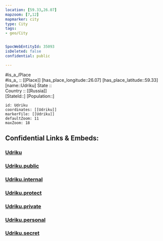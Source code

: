 ```yaml
---
location: [59.33,26.07] 
mapzoom: [7,12] 
mapmarker: city 
type: City
tags:
- geo/City


SpocWebEntityId: 35093
isDeleted: false
confidential: public

---
```

#is_a_/Place  
#is_a_ :: [[Place]] 
[has_place_longitude::26.07] 
[has_place_latitude::59.33] 
[name::Udriku] 
State ::  
Country :: [[Russia]]  
[StateId::] 
[Population::] 



```leaflet
id: Udriku
coordinates: [[Udriku]] 
markerFile: [[Udriku]] 
defaultZoom: 11 
maxZoom: 18
```


## Confidential Links & Embeds: 

### [Udriku](/_Standards/Earth/Continent/Europe/Europe~North/Estonia/Counties~Estonia/Lääne-Viru/City/Udriku.md) 

### [Udriku.public](/_public/Earth/Continent/Europe/Europe~North/Estonia/Counties~Estonia/Lääne-Viru/City/Udriku.public.md) 

### [Udriku.internal](/_internal/Earth/Continent/Europe/Europe~North/Estonia/Counties~Estonia/Lääne-Viru/City/Udriku.internal.md) 

### [Udriku.protect](/_protect/Earth/Continent/Europe/Europe~North/Estonia/Counties~Estonia/Lääne-Viru/City/Udriku.protect.md) 

### [Udriku.private](/_private/Earth/Continent/Europe/Europe~North/Estonia/Counties~Estonia/Lääne-Viru/City/Udriku.private.md) 

### [Udriku.personal](/_personal/Earth/Continent/Europe/Europe~North/Estonia/Counties~Estonia/Lääne-Viru/City/Udriku.personal.md) 

### [Udriku.secret](/_secret/Earth/Continent/Europe/Europe~North/Estonia/Counties~Estonia/Lääne-Viru/City/Udriku.secret.md)

